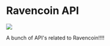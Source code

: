 # Ravencoin API

<img src="https://ravencoin.org/assets/img/media/logo-wide-sm.png">

A bunch of API's related to Ravencoin!!!!

